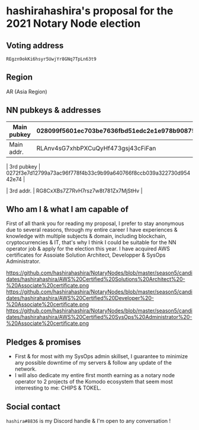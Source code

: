# hashirahashira's proposal for the 2021 Notary Node election


## Voting address
`REgzn9okKi6hsyr5UwjYr8GNq7TpLn63t9`
## Region
AR (Asia Region)

## NN pubkeys & addresses

| Main pubkey | 028099f5601ec703be7636fbd51edc2e1e978b908751d98d238a0230b314e3e4c7 |
|-------------|--------------------------------------------------------------------|
| Main addr.  | RLAnv4sG7xhbPXCuQyHf473gsj43cFiFan |

| 3rd  pubkey | 0272f3e7d12799a73ac96f778f4b33c9b99a640766f8ccb039a322730d95442e74 |

| 3rd addr.   | RG8CxXBs7Z7RvH7rsz7w8t781Zx7MjStHv |

## Who am I & what I am capable of
First of all thank you for reading my proposal, I prefer to stay anonymous due to several reasons, through my entire career I have experiences & knowledge with multiple subjects & domain, including blockchain, cryptocurrencies & IT, that's why I think I could be suitable for the NN operator job & apply for the election this year. I have acquired AWS certificates for Assoiate Solution Architect, Developper & SysOps Administrator. 

https://github.com/hashirahashira/NotaryNodes/blob/master/season5/candidates/hashirahashira/AWS%20Certified%20Solutions%20Architect%20-%20Associate%20certificate.png
https://github.com/hashirahashira/NotaryNodes/blob/master/season5/candidates/hashirahashira/AWS%20Certified%20Developer%20-%20Associate%20certificate.png
https://github.com/hashirahashira/NotaryNodes/blob/master/season5/candidates/hashirahashira/AWS%20Certified%20SysOps%20Administrator%20-%20Associate%20certificate.png

## Pledges & promises
- First & for most with my SysOps admin skillset, I guarantee to minimize any possible downtime of my servers & follow any update of the network.
- I will also dedicate my entire first month earning as a notary node operator to 2 projects of the Komodo ecosystem that seem most interresting to me: CHIPS & TOKEL. 

## Social contact
`hashira#8836` is my Discord handle & I'm open to any conversation !

